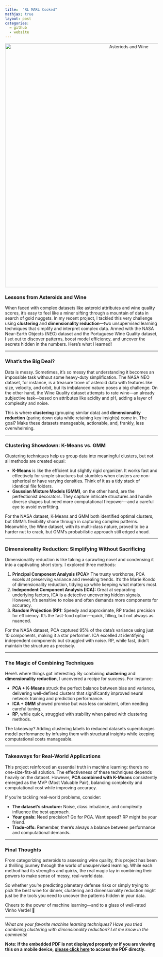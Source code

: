 ```yaml
---
title:  "RL MARL Cooked"
mathjax: true
layout: post
categories: 
  = github
  - website
---
```


<div style="text-align: center;">
  <img src="http://kodendaal.github.io/assets/XXX" alt="Asteriods and Wine" style="width: 800px; height: auto;">
</div>


### **Lessons from Asteroids and Wine**

When faced with complex datasets like asteroid attributes and wine quality scores, it’s easy to feel like a miner sifting through a mountain of data in search of gold nuggets. In my recent project, I tackled this very challenge using **clustering** and **dimensionality reduction**—two unsupervised learning techniques that simplify and interpret complex data. Armed with the NASA Near-Earth Objects (NEO) dataset and the Portuguese Wine Quality dataset, I set out to discover patterns, boost model efficiency, and uncover the secrets hidden in the numbers. Here’s what I learned!

---

### **What’s the Big Deal?**

Data is messy. Sometimes, it’s so messy that understanding it becomes an impossible task without some heavy-duty simplification. The NASA NEO dataset, for instance, is a treasure trove of asteroid data with features like size, velocity, and orbit, but its imbalanced nature poses a big challenge. On the other hand, the Wine Quality dataset attempts to rate wine—an already subjective task—based on attributes like acidity and pH, adding a layer of complexity and noise.

This is where **clustering** (grouping similar data) and **dimensionality reduction** (paring down data while retaining key insights) come in. The goal? Make these datasets manageable, actionable, and, frankly, less overwhelming.

---

### **Clustering Showdown: K-Means vs. GMM**

Clustering techniques help us group data into meaningful clusters, but not all methods are created equal:

- **K-Means** is like the efficient but slightly rigid organizer. It works fast and effectively for simple structures but stumbles when clusters are non-spherical or have varying densities. Think of it as a tidy stack of identical file folders.
- **Gaussian Mixture Models (GMM)**, on the other hand, are the perfectionist decorators. They capture intricate structures and handle diverse shapes but need more computational firepower—and a careful eye to avoid overfitting.

For the NASA dataset, K-Means and GMM both identified optimal clusters, but GMM’s flexibility shone through in capturing complex patterns. Meanwhile, the Wine dataset, with its multi-class nature, proved to be a harder nut to crack, but GMM’s probabilistic approach still edged ahead.

---

### **Dimensionality Reduction: Simplifying Without Sacrificing**

Dimensionality reduction is like taking a sprawling novel and condensing it into a captivating short story. I explored three methods:

1. **Principal Component Analysis (PCA):** The trusty workhorse, PCA excels at preserving variance and revealing trends. It’s the Marie Kondo of dimensionality reduction, tidying up while keeping what matters most.
2. **Independent Component Analysis (ICA):** Great at separating underlying factors, ICA is a detective uncovering hidden signals. However, it’s sensitive to noise and often demands more components for accuracy.
3. **Random Projection (RP):** Speedy and approximate, RP trades precision for efficiency. It’s the fast-food option—quick, filling, but not always as nuanced.

For the NASA dataset, PCA captured 95% of the data’s variance using just 10 components, making it a star performer. ICA excelled at identifying independent components but struggled with noise. RP, while fast, didn’t maintain the structure as precisely.

---

### **The Magic of Combining Techniques**

Here’s where things got interesting. By combining **clustering** and **dimensionality reduction**, I uncovered a recipe for success. For instance:

- **PCA + K-Means** struck the perfect balance between bias and variance, delivering well-defined clusters that significantly improved neural network training and prediction performance.
- **ICA + GMM** showed promise but was less consistent, often needing careful tuning.
- **RP**, while quick, struggled with stability when paired with clustering methods.

The takeaway? Adding clustering labels to reduced datasets supercharges model performance by infusing them with structural insights while keeping computational costs manageable.

---

### **Takeaways for Real-World Applications**

This project reinforced an essential truth in machine learning: there’s no one-size-fits-all solution. The effectiveness of these techniques depends heavily on the dataset. However, **PCA combined with K-Means** consistently emerged as the MVP (Most Valuable Pair), balancing complexity and computational cost while improving accuracy.

If you’re tackling real-world problems, consider:
- **The dataset’s structure:** Noise, class imbalance, and complexity influence the best approach.
- **Your goals:** Need precision? Go for PCA. Want speed? RP might be your friend.
- **Trade-offs:** Remember, there’s always a balance between performance and computational demands.

---

### **Final Thoughts**

From categorizing asteroids to assessing wine quality, this project has been a thrilling journey through the world of unsupervised learning. While each method had its strengths and quirks, the real magic lay in combining their powers to make sense of messy, real-world data.

So whether you’re predicting planetary defense risks or simply trying to pick the best wine for dinner, clustering and dimensionality reduction might just be the tools you need to uncover the patterns hidden in your data.

Cheers to the power of machine learning—and to a glass of well-rated Vinho Verde! 🍷

---

*What are your favorite machine learning techniques? Have you tried combining clustering with dimensionality reduction? Let me know in the comments!*

**Note: If the embedded PDF is not displayed properly or if you are viewing this on a mobile device, <a href="https://kodendaal.github.io/assets/CS7642_RL___Project_3_final.pdf" target="_blank">please click here</a> to access the PDF directly.**

<div id="adobe-dc-view" style="width: 100%;"></div>
<script src="https://acrobatservices.adobe.com/view-sdk/viewer.js"></script>
<script type="text/javascript">
	document.addEventListener("adobe_dc_view_sdk.ready", function(){ 
		var adobeDCView = new AdobeDC.View({clientId: "68b5f3c3d85c4899b9d64db2ada1f842", divId: "adobe-dc-view"});
		adobeDCView.previewFile({
			content:{location: {url: "https://kodendaal.github.io/assets/CS7642_RL___Project_3_final.pdf"}},
			metaData:{fileName: "CS7642_RL___Project_3_final"}
		}, {embedMode: "IN_LINE"});
	});
</script>
